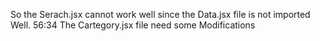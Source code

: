 So the Serach.jsx cannot work well since the Data.jsx file is not imported Well.
56:34
The Cartegory.jsx file need some Modifications